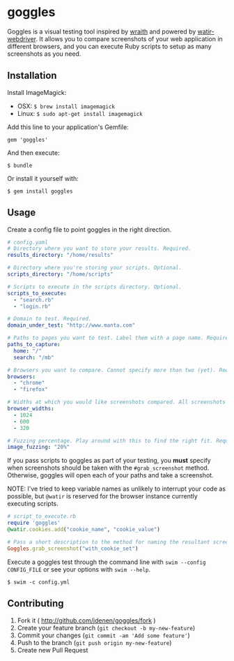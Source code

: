 # goggles

Goggles is a visual testing tool inspired by [wraith](http://github.com/bbc-news/wraith) and powered by [watir-webdriver](http://github.com/watir/watir-webdriver). It allows you to compare screenshots of your web application in different browsers, and you can execute Ruby scripts to setup as many screenshots as you need.

## Installation

Install ImageMagick:

* OSX: `$ brew install imagemagick`
* Linux: `$ sudo apt-get install imagemagick`

Add this line to your application's Gemfile:

    gem 'goggles'

And then execute:

    $ bundle

Or install it yourself with:

    $ gem install goggles

## Usage

Create a config file to point goggles in the right direction.
``` yaml
# config.yaml
# Directory where you want to store your results. Required.
results_directory: "/home/results"

# Directory where you're storing your scripts. Optional.
scripts_directory: "/home/scripts"

# Scripts to execute in the scripts directory. Optional.
scripts_to_execute:
  - "search.rb"
  - "login.rb"

# Domain to test. Required.
domain_under_test: "http://www.manta.com"

# Paths to pages you want to test. Label them with a page name. Required.
paths_to_capture: 
  home: "/"
  search: "/mb"

# Browsers you want to compare. Cannot specify more than two (yet). Required.
browsers:
  - "chrome"
  - "firefox"

# Widths at which you would like screenshots compared. All screenshots will be taken at a height of 768. Required.
browser_widths:
  - 1024
  - 600
  - 320

# Fuzzing percentage. Play around with this to find the right fit. Required.
image_fuzzing: "20%"
```

If you pass scripts to goggles as part of your testing, you **must** specify when screenshots should be taken with the `#grab_screenshot` method. Otherwise, goggles will open each of your paths and take a screenshot.

NOTE: I've tried to keep variable names as unlikely to interrupt your code as possible, but `@watir` is reserved for the browser instance currently executing scripts.

``` ruby
# script_to_execute.rb
require 'goggles'
@watir.cookies.add("cookie_name", "cookie_value")

# Pass a short description to the method for naming the resultant screenshot
Goggles.grab_screenshot("with_cookie_set")
```

Execute a goggles test through the command line with `swim --config CONFIG_FILE` or see your options with `swim --help`.

    $ swim -c config.yml

## Contributing

1. Fork it ( http://github.com/jdenen/goggles/fork )
2. Create your feature branch (`git checkout -b my-new-feature`)
3. Commit your changes (`git commit -am 'Add some feature'`)
4. Push to the branch (`git push origin my-new-feature`)
5. Create new Pull Request
